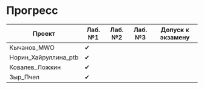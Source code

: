 # Прогресс

Проект                      | Лаб. №1 | Лаб. №2 | Лаб. №3 | Допуск к экзамену
----------------------------| ------- | ------- | ------- | ----------------
Кычанов_MWO                 | ✔       |         |         |
Норин_Хайруллина_ptb        | ✔       |         |         |
Ковалев_Ложкин              | ✔       |         |         |
Зыр_Пчел                    | ✔       |         |         |
